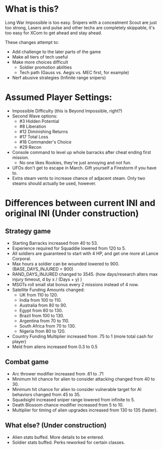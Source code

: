 # What is this?

Long War Impossible is too easy. Snipers with a concealment Scout are just too strong, Lasers and pulse and other techs are completely skippable, it's too easy for XCom to get ahead and stay ahead.

These changes attempt to:
- Add challenge to the later parts of the game
- Make all tiers of tech useful
- Make more choices difficult
   - Soldier promotion abilities
   - Tech path (Gauss vs. Aegis vs. MEC first, for example)
- Nerf abusive strategies (Infinite range snipers)

# Assumed Player Settings:

- Impossible Difficulty (this is Beyond Impossible, right?)
- Second Wave options:
  - #3  Hidden Potential
  - #8  Liberation
  - #12 Diminishing Returns
  - #17 Total Loss
  - #18 Commander's Choice
  - #29 Recon
- Console command to level up whole barracks after cheat ending first mission.
  - No one likes Rookies, they're just annoying and not fun.
- UFOs don't get to escape in March. Gift yourself a Firestorm if you have to.
- Extra steam vents to increase chance of adjacent steam. Only two steams should actually be used, however.

# Differences between current INI and original INI (Under construction)

## Strategy game
- Starting Barracks increased from 40 to 53.
- Experience required for Squaddie lowered from 120 to 5.
- All soldiers are guaranteed to start with 4 HP, and get one more at Lance Corporal.
- Max hours a soldier can be wounded lowered to 900. (BASE_DAYS_INJURED = 900)
- RAND_DAYS_INJURED changed to 3545. (how days/research alters max injury timeout, d by x / (Days + y) )
- MSGTs roll small stat bonus every 2 missions instead of 4 now.
- Satellite Funding Amounts changed:
  - UK from 110 to 120.
  - India from 100 to 110.
  - Australia from 80 to 90.
  - Egypt from 80 to 130.
  - Brazil from 100 to 130.
  - Argentina from 70 to 110.
  - South Africa from 70 to 130.
  - Nigeria from 80 to 120.
- Country Funding Multiplier increased from .75 to 1 (more total cash for player)
- Meld from aliens increased from 0.3 to 0.5

## Combat game

- Arc thrower modifier increased from .61 to .71
- Minimum hit chance for alien to consider attacking changed from 40 to 30.
- Minimum hit chance for alien to consider vulnerable target for AI behaviors changed from 45 to 35.
- Squadsight increased sniper range lowered from infinite to 5.
- Death Blossom chance modifier increased from 5 to 10.
- Multiplier for timing of alien upgrades increased from 130 to 135 (faster).

## What else? (Under construction)
- Alien stats buffed. More details to be entered.
- Soldier stats buffed. Perks reworked for certain classes.
